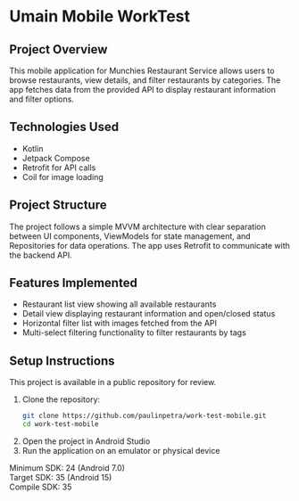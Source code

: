 # Umain Mobile WorkTest

## Project Overview

This mobile application for Munchies Restaurant Service allows users to browse restaurants, view details,
and filter restaurants by categories.
The app fetches data from the provided API to display restaurant information and filter options.

## Technologies Used

- Kotlin
- Jetpack Compose
- Retrofit for API calls
- Coil for image loading

## Project Structure

The project follows a simple MVVM architecture with clear separation between UI components,
ViewModels for state management, and Repositories for data operations.
The app uses Retrofit to communicate with the backend API.

## Features Implemented

- Restaurant list view showing all available restaurants
- Detail view displaying restaurant information and open/closed status
- Horizontal filter list with images fetched from the API
- Multi-select filtering functionality to filter restaurants by tags

## Setup Instructions

This project is available in a public repository for review.

1. Clone the repository:
   ```bash
   git clone https://github.com/paulinpetra/work-test-mobile.git
   cd work-test-mobile
2. Open the project in Android Studio
3. Run the application on an emulator or physical device

Minimum SDK: 24 (Android 7.0)  
Target SDK: 35 (Android 15)  
Compile SDK: 35

